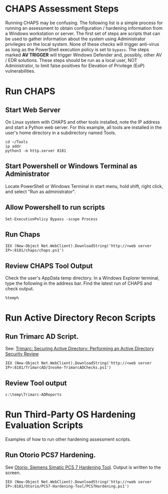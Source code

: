 # CHAPS Assessment Steps
Running CHAPS may be confusing. The following list is a simple process for running an assessment to obtain configuration / hardening information from a Windows workstation or server. The first set of steps are scripts that can be used to gather information about the system using Administrator privileges on the local system. None of these checks will trigger anti-virus as long as the PowerShell execution policy is set to ```bypass```. The steps marked **AV TRIGGER** will trigger Windows Defender and, possibly, other AV / EDR solutions. These steps should be run as a local user, NOT Administrator, to limit false positives for Elevation of Privilege (EoP) vulnerabilities.

# Run CHAPS
## Start Web Server

On Linux system with CHAPS and other tools installed, note the IP address and start a Python web server. For this example, all tools are installed in the user's home directory in a subdirectory named Tools.

```
cd ~/Tools
ip addr
python3 -m http.server 8181
```

## Start Powershell or Windows Terminal as Administrator

Locate PowerShell or Windows Terminal in start menu, hold shift, right click, and select "Run as administrator".

## Allow Powershell to run scripts

```Set-ExecutionPolicy Bypass -scope Process```

## Run Chaps 

```IEX (New-Object Net.WebClient).DownloadString('http://<web server IP>:8181/chaps/chaps.ps1')```


## Review CHAPS Tool Output 
Check the user's AppData temp directory. In a Windows Explorer terminal, type the following in the address bar. Find the latest run of CHAPS and check output.

```%temp%```

# Run Active Directory Recon Scripts
## Run Trimarc AD Script. 
See: [Trimarc: Securing Active Directory: Performing an Active Directory Security Review](https://www.hub.trimarcsecurity.com/post/securing-active-directory-performing-an-active-directory-security-review)

```IEX (New-Object Net.WebClient).DownloadString('http://<web server IP>:8181/TrimarcAD/Invoke-TrimarcADChecks.ps1')```

## Review Tool output 

```c:\temp\Trimarc-ADReports```

# Run Third-Party OS Hardening Evaluation Scripts
Examples of how to run other hardening assessment scripts.

## Run Otorio PCS7 Hardening. 
See [Otorio: Siemens Simatic PCS 7 Hardening Tool](https://github.com/otoriocyber/PCS7-Hardening-Tool). Output is written to the screen.

```IEX (New-Object Net.WebClient).DownloadString('http://<web server IP>:8181/Otorio/PCS7-Hardening-Tool/PCS7Hardening.ps1')```
